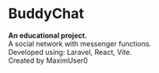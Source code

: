 # BuddyChat
__An educational project.__ <br />
A social network with messenger functions. <br />
Developed using: Laravel, React, Vite. <br />
Created by MaximUser0 <br />

